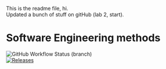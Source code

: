 This is the readme file, hi. <br>
Updated a bunch of stuff on gitHub (lab 2, start).
# Software Engineering methods
![GitHub Workflow Status (branch)](https://img.shields.io/github/workflow/status/Speter011/sem/A%20workflow%20for%20my%20Hello%20World%20App/develop) <br>
[![Releases](https://img.shields.io/github/release/Speter011/sem/all.svg?style=flat-square)](https://github.com/<Speter011>/sem/releases) 